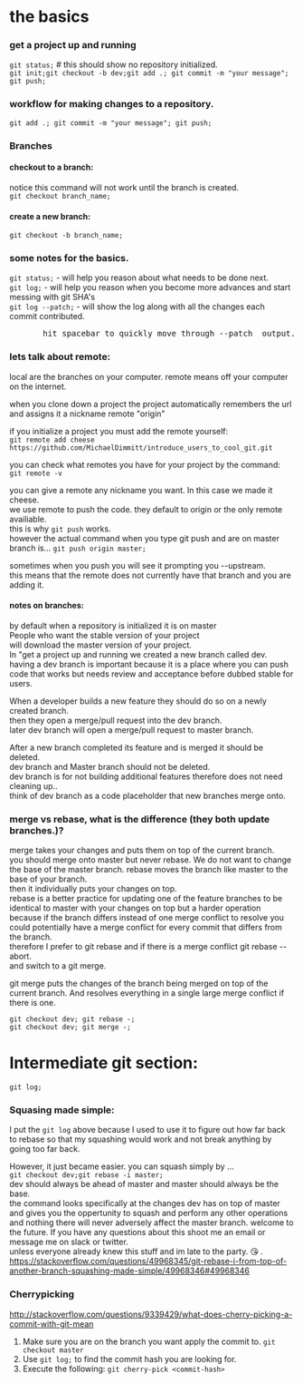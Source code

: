 # the basics
### get a project up and running
`git status;` # this should show no repository initialized.
<br>`git init;git checkout -b dev;git add .; git commit -m "your message"; git push;`

### workflow for making changes to a repository.
`git add .; git commit -m "your message"; git push;`

### Branches
#### checkout to a branch:
notice this command will not work until the branch is created.
<br>`git checkout branch_name;`
#### create a new branch:
`git checkout -b branch_name;`

### some notes for the basics.
`git status;` - will help you reason about what needs to be done next.
<br>`git log;` - will help you reason when you become more advances and start messing with git SHA's
<br>`git log --patch;` - will show the log along with all the changes each commit contributed.
<pre>       hit spacebar to quickly move through --patch  output.</pre>

### lets talk about remote:
local are the branches on your computer. 
remote means off your computer on the internet.

when you clone down a project the project automatically remembers the url and assigns it a nickname remote "origin"

if you initialize a project you must add the remote yourself:
<br>`git remote add cheese https://github.com/MichaelDimmitt/introduce_users_to_cool_git.git`

you can check what remotes you have for your project by the command:
<br>`git remote -v`

you can give a remote any nickname you want. In this case we made it cheese.
<br>we use remote to push the code. they default to origin or the only remote availiable.
<br>this is why `git push` works.
<br>however the actual command when you type git push and are on master branch is... 
`git push origin master;`

sometimes when you push you will see it prompting you --upstream. 
<br>this means that the remote does not currently have that branch and you are adding it.

#### notes on branches:
by default when a repository is initialized it is on master
<br>People who want the stable version of your project 
<br>will download the master version of your project.
<br>In "get a project up and running we created a new branch called dev.
<br>having a dev branch is important because it is a place where you can push
<br>code that works but needs review and acceptance before dubbed stable for users.

When a developer builds a new feature they should do so on a newly created branch.
<br>then they open a merge/pull request into the dev branch.
<br>later dev branch will open a merge/pull request to master branch.

After a new branch completed its feature and is merged it should be deleted.
<br>dev branch and Master branch should not be deleted. 
<br>dev branch is for not building additional features therefore does not need cleaning up..
<br>think of dev branch as a code placeholder that new branches merge onto.

### merge vs rebase, what is the difference (they both update branches.)?
merge takes your changes and puts them on top of the current branch.
<br>you should merge onto master but never rebase. We do not want to change the base of the master branch.
rebase moves the branch like master to the base of your branch.
<br>then it individually puts your changes on top.
<br>rebase is a better practice for updating one of the feature branches to be identical to master with your changes on top but a harder operation because if the branch differs instead of one merge conflict to resolve you could potentially have a merge conflict for every commit that differs from the branch.
<br>therefore I prefer to git rebase and if there is a merge conflict git rebase --abort.
<br>and switch to a git merge.

git merge puts the changes of the branch being merged on top of the current branch.
And resolves everything in a single large merge conflict if there is one.
```
git checkout dev; git rebase -;
git checkout dev; git merge -;
```

# Intermediate git section:
`git log;`
### Squasing made simple:
I put the `git log` above because I used to use it to figure out how far back to rebase so that my squashing would work and not break anything by going too far back. 

However, it just became easier. you can squash simply by ... 
<br>`git checkout dev;git rebase -i master;`
<br>dev should always be ahead of master and master should always be the base.
<br>the command looks specifically at the changes dev has on top of master and gives you the oppertunity to squash and perform any other operations and nothing there will never adversely affect the master branch. welcome to the future. If you have any questions about this shoot me an email or message me on slack or twitter. 
<br> unless everyone already knew this stuff and im late to the party. 😘 . 
https://stackoverflow.com/questions/49968345/git-rebase-i-from-top-of-another-branch-squashing-made-simple/49968346#49968346

### Cherrypicking
http://stackoverflow.com/questions/9339429/what-does-cherry-picking-a-commit-with-git-mean
1) Make sure you are on the branch you want apply the commit to.
 ```git checkout master```
2) Use `git log;` to find the commit hash you are looking for.  
3) Execute the following:
 ```git cherry-pick <commit-hash>```
